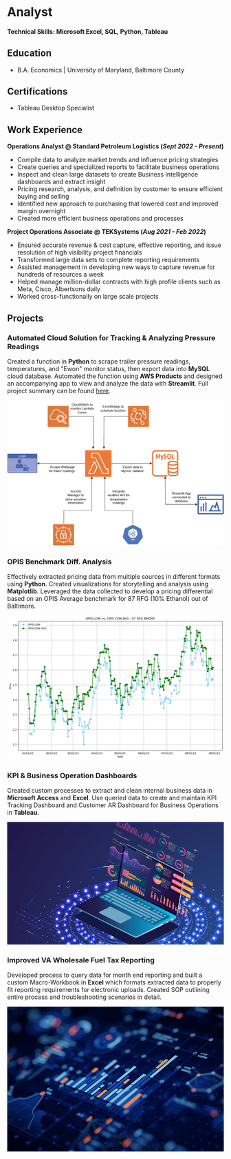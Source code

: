 # Analyst

#### Technical Skills: Microsoft Excel, SQL, Python, Tableau

## Education
  - B.A. Economics | University of Maryland, Baltimore County

## Certifications
  - Tableau Desktop Specialist

## Work Experience
**Operations Analyst @ Standard Petroleum Logistics (_Sept 2022 - Present_)**
  - Compile data to analyze market trends and influence pricing strategies
  - Create queries and specialized reports to facilitate business operations
  - Inspect and clean large datasets to create Business Intelligence
dashboards and extract insight
  - Pricing research, analysis, and definition by customer to ensure
efficient buying and selling
  - Identified new approach to purchasing that lowered cost and
improved margin overnight
  - Created more efficient business operations and processes

**Project Operations Associate @ TEKSystems (_Aug 2021 - Feb 2022_)**
  - Ensured accurate revenue & cost capture, effective reporting,
and issue resolution of high visibility project financials
  - Transformed large data sets to complete reporting requirements
  - Assisted management in developing new ways to capture
revenue for hundreds of resources a week
  - Helped manage million-dollar contracts with high profile clients
such as Meta, Cisco, Albertsons daily
  - Worked cross-functionally on large scale projects

## Projects
### Automated Cloud Solution for Tracking & Analyzing Pressure Readings
Created a function in **Python** to scrape trailer pressure readings, temperatures, and "Ewon" monitor status, then export data into **MySQL** cloud database. Automated the function using **AWS Products** and designed an accompanying app to view and analyze the data with **Streamlit**. Full project summary can be found [here](https://anthonybliss1.github.io/Cloud-Solution.github.io/).

![Cloud Solution](/assets/Cloud_Solution.JPG)

### OPIS Benchmark Diff. Analysis
Effectively extracted pricing data from multiple sources in different formats using **Python**. Created visualizations for storytelling and analysis using **Matplotlib**. Leveraged the data collected to develop a pricing differential based on an OPIS Average benchmark for 87 RFG (10% Ethanol) out of Baltimore. 

![OPIS Prices](/assets/OPIS_Low_vs_Con_Avg.png)

### KPI & Business Operation Dashboards
Created custom processes to extract and clean internal business data in **Microsoft Access** and **Excel**. Use queried data to create and maintain KPI Tracking Dashboard and Customer AR Dashboard for Business Operations in **Tableau**.

![Business Intelligence](/assets/BI.jpeg)

### Improved VA Wholesale Fuel Tax Reporting
Developed process to query data for month end reporting and built a custom Macro-Workbook in **Excel** which formats extracted data to properly fit reporting requirements for electronic uploads. Created SOP outlining entire process and troubleshooting scenarios in detail. 

![Taxes](/assets/tax.png)
